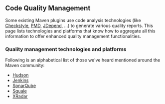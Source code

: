 ## Code Quality Management

Some existing Maven plugins use code analysis technologies (like
[Checkstyle][Checkstyle], [PMD][PMD], [JDepend][JDepend], ...) to generate various quality reports. This
page lists technologies and platforms that know how to aggregate all
this information to offer enhanced quality management functionalities.

### Quality management technologies and platforms

Following is an alphabetical list of those we've heard mentioned around
the Maven community:

-   [Hudson](https://hudson-ci.org)
-   [Jenkins](https://jenkins-ci.org)
-   [SonarQube](http://www.sonarqube.org/)
-   [Squale](http://www.squale.org/)
-   [XRadar](http://xradar.sourceforge.net)

[PMD]: https://maven.apache.org/plugins/maven-pmd-plugin/
[Checkstyle]: https://maven.apache.org/plugins/maven-checkstyle-plugin/
[JDepend]: https://mojohaus.org/jdepend-maven-plugin/
